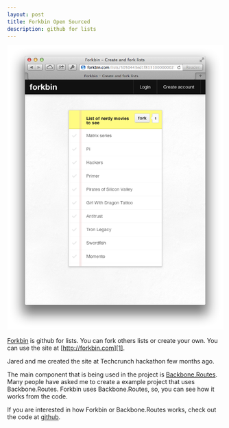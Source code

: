 ```yaml
---
layout: post
title: Forkbin Open Sourced
description: github for lists 
---
```


<img src="/images/forkbin/forkbin.png" />

[Forkbin][1] is github for lists.  You can fork others lists or create
your own.  You can use the site at [http://forkbin.com][1].

Jared and me created the site at Techcrunch hackathon few months ago.

The main component that is being used in the project is
[Backbone.Routes][2].  Many people have asked me to create a example
project that uses Backbone.Routes.  Forkbin uses Backbone.Routes, so, you can see
how it works from the code.

If you are interested in how Forkbin or Backbone.Routes works, check out
the code at [github][3].

[1]: http://forkbin.com/
[2]: https://github.com/siong1987/backbone_routes/
[3]: https://github.com/siong1987/forkbin 
